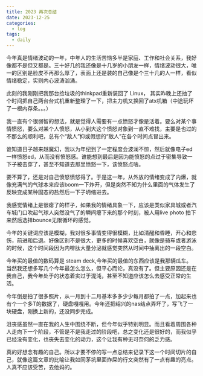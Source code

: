 ```yaml
---
title: 2023 再次总结
date: 2023-12-25
categories:
  - log
tags: 
  - daily
---
```


今年真是情绪波动的一年，中年人的生活苦恼多半是家庭、工作和社会关系，我好像都不是但又都是。三十好几的我还像是十几岁的小朋友一样，情绪波动很大，唯一的区别是脸皮不再那么厚了，表面上还是装的自己像是个三十几的人一样，看似情绪稳定，实则内心波涛汹涌。

此刻的我刚刚把我那台捡垃圾的thinkpad重新装回了 Linux， 其实昨晚上还抽了个时间把自己两台台式机重新整理了一下，把主力机又换回了atx机箱（中途玩坏了一根内存条。。。）

我一直有个很弱智的想法，就是觉得人需要有一点愤怒才像是活着。要么对某个事情愤怒，要么对某个人愤怒，从小到大这个愤怒对象到一直不难找，主要是也过的不那么的顺利吧，总有个“敌人”抑或假想的“敌人”在各个时间点冒出来。

谁知道日子越来越魔幻，我以为年纪到了一定程度会波澜不惊，然后就像电子ed一样愤怒ed，从而没有愤怒感。谁能想到最后是因为能愤怒的点过于密集导致一下子被击穿了，甚至不知道去那里愤怒一下，该愤怒点啥。

要不算了，还是对自己愤怒愤怒得了。于是这一年，从外放的情绪变成了内爆，就像充满气的气球本来应该boom一下炸开，但是突然不知为什么里面的气体发生了反映变成某种固态的盐然后一下子坍缩进去。

我感觉情绪上是很瘪了的样子，如果我的情绪具象一下，应该是类似家具城或者汽车城门口吹起气球人突然没气了的瞬间瘪下来的那个时刻，被人用live photo 拍下来然后选择bounce无限循环的感觉。

今年的关键词应该是模糊，我对很多事情变得很模糊，比如清醒和昏睡，开心和悲伤，前进和后退。好像区别不是很大，更多的时候喜欢空白，就像是骑车或者游泳的时候，这个时间段因为内啡肽大量分泌就感觉突然从时间中抽离出的一段空白。

今年买的最值的数码算是 steam deck,今年买的最值的东西应该是我那辆瓜车。当然我还想多写几个今年最怎么怎么，但平心而论，真没有了。但主要原因还是在我自己，我今年处于的状态着实过于混沌，甚至不知道应该怎么去感受正常的生活。

今年倒是拍了很多照片，从一月到十二月基本多多少少每月都拍了一点，加起来也有个一个多T的数据了，硬盘嘎嘎用。今年还把绍兴的nas结点弄坏了，写飞了一块硬盘，刚换上新的，还没同步完成。

沮丧感虽然一直在我的人生中围绕不断，但今年似乎特别明显。而且看着周围各种人走向下一个阶段，不管是不是我走过的阶段吧，总之变化还是很好的，而我似乎已经没有变化，也丧失去变化的动力，这个让我有种无可奈何的乏力感。

真的好想念有趣的自己。所以才要不停的写一点总结来记录下这一个时间切片的自己，就像这篇文章的比喻让我如同茅坑里面炸屎的行文突然有了一点有趣的亮点。人真不应该受苦，去他妈的。
